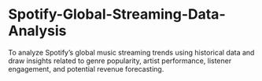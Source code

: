 # Spotify-Global-Streaming-Data-Analysis
To analyze Spotify’s global music streaming trends using historical data and draw insights related to genre popularity, artist performance, listener engagement, and potential revenue forecasting.
